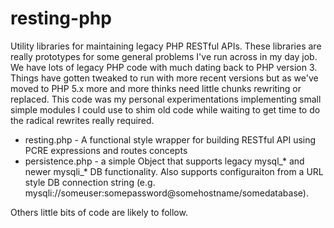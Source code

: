 resting-php
===========

Utility libraries for maintaining legacy PHP RESTful APIs. These libraries are really prototypes
for some general problems I've run across in my day job.  We have lots of legacy PHP code with
much dating back to PHP version 3.  Things have gotten tweaked to run with more recent versions
but as we've moved to PHP 5.x more and more thinks need little chunks rewriting or replaced.
This code was my personal experimentations implementing small simple modules I could use to 
shim old code while waiting to get time to do the radical rewrites really required.

+ resting.php - A functional style wrapper for building RESTful API using PCRE expressions and routes concepts
+ persistence.php - a simple Object that supports legacy mysql_* and newer mysqli_* DB functionality. Also supports configuraiton from a URL style DB connection string (e.g. mysqli://someuser:somepassword@somehostname/somedatabase).

Others little bits of code are likely to follow.

